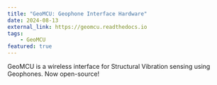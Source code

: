 ```yaml
---
title: "GeoMCU: Geophone Interface Hardware"
date: 2024-08-13
external_link: https://geomcu.readthedocs.io
tags:
    - GeoMCU
featured: true
---
```


GeoMCU is a wireless interface for Structural Vibration sensing using Geophones.
Now open-source!

<!--more-->
